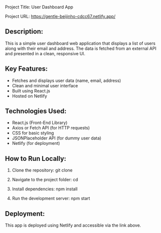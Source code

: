 Project Title: User Dashboard App

Project URL: https://gentle-beijinho-cdcc67.netlify.app/

Description:
-------------
This is a simple user dashboard web application that displays a list of users along with their email and address. The data is fetched from an external API and presented in a clean, responsive UI.

Key Features:
--------------
- Fetches and displays user data (name, email, address)
- Clean and minimal user interface
- Built using React.js
- Hosted on Netlify

Technologies Used:
-------------------
- React.js (Front-End Library)
- Axios or Fetch API (for HTTP requests)
- CSS for basic styling
- JSONPlaceholder API (for dummy user data)
- Netlify (for deployment)

How to Run Locally:
--------------------
1. Clone the repository:
   git clone <your-repo-url>

2. Navigate to the project folder:
   cd <project-folder>

3. Install dependencies:
   npm install

4. Run the development server:
   npm start

Deployment:
------------
This app is deployed using Netlify and accessible via the link above.


